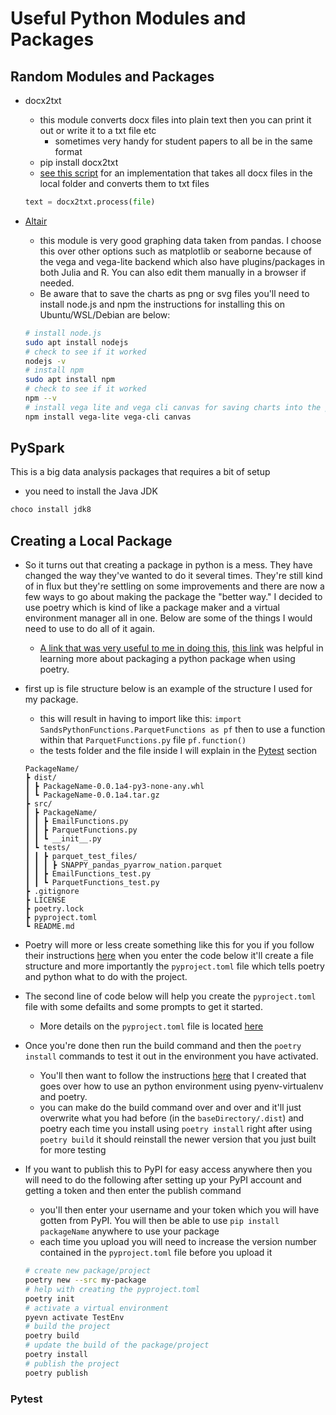 # Useful Python Modules and Packages

## Random Modules and Packages

- docx2txt
    - this module converts docx files into plain text then you can print it out or write it to a txt file etc
        - sometimes very handy for student papers to all be in the same format
    - pip install docx2txt
    - [see this script](useful_scripts/docx_to_txt.py) for an implementation that takes all docx files in the local folder and converts them to txt files

    ```Python
    text = docx2txt.process(file)
    ```

- [Altair](https://altair-viz.github.io/index.html)
    - this module is very good graphing data taken from pandas. I choose this over other options such as matplotlib or seaborne because of the vega and vega-lite backend which also have plugins/packages in both Julia and R. You can also edit them manually in a browser if needed.
    - Be aware that to save the charts as png or svg files you'll need to install node.js and npm the instructions for installing this on Ubuntu/WSL/Debian are below:

    ```zsh
    # install node.js
    sudo apt install nodejs
    # check to see if it worked
    nodejs -v
    # install npm
    sudo apt install npm
    # check to see if it worked
    npm --v
    # install vega lite and vega cli canvas for saving charts into the png, svg etc. formats
    npm install vega-lite vega-cli canvas
    ````

<!-- 
- [ ] Add some simple graph code for Altair
-->

## PySpark

This is a big data analysis packages that requires a bit of setup

- you need to install the Java JDK

```PowerShell
choco install jdk8
```

## Creating a Local Package

- So it turns out that creating a package in python is a mess. They have changed the way they've wanted to do it several times. They're still kind of in flux but they're settling on some improvements and there are now a few ways to go about making the package the "better way." I decided to use poetry which is kind of like a package maker and a virtual environment manager all in one. Below are some of the things I would need to use to do all of it again.
    - [A link that was very useful to me in doing this](https://www.ictshore.com/python/create-python-modules-tutorial/), [this link](https://dev.to/sivakon/python-poetry-35ec) was helpful in learning more about packaging a python package when using poetry.
- first up is file structure below is an example of the structure I used for my package.
    - this will result in having to import like this: `import SandsPythonFunctions.ParquetFunctions as pf` then to use a function within that `ParquetFunctions.py` file `pf.function()`
    - the tests folder and the file inside I will explain in the [Pytest](#pytest) section

    ```plaintext
    PackageName/
    ┣ dist/
    ┃ ┣ PackageName-0.0.1a4-py3-none-any.whl
    ┃ ┗ PackageName-0.0.1a4.tar.gz
    ┣ src/
    ┃ ┣ PackageName/
    ┃ ┃ ┣ EmailFunctions.py
    ┃ ┃ ┣ ParquetFunctions.py
    ┃ ┃ ┗ __init__.py
    ┃ ┗ tests/
    ┃ ┃ ┣ parquet_test_files/
    ┃ ┃ ┃ ┣ SNAPPY_pandas_pyarrow_nation.parquet
    ┃ ┃ ┣ EmailFunctions_test.py
    ┃ ┃ ┗ ParquetFunctions_test.py
    ┣ .gitignore
    ┣ LICENSE
    ┣ poetry.lock
    ┣ pyproject.toml
    ┗ README.md
    ```

- Poetry will more or less create something like this for you if you follow their instructions [here](https://python-poetry.org/docs/cli/#new) when you enter the code below it'll create a file structure and more importantly the `pyproject.toml` file which tells poetry and python what to do with the project.
- The second line of code below will help you create the `pyproject.toml` file with some defailts and some prompts to get it started.
    - More details on the `pyproject.toml` file is located [here](https://python-poetry.org/docs/pyproject/)
- Once you're done then run the build command and then the `poetry install` commands to test it out in the environment you have activated.
    - You'll then want to follow the instructions [here](python_install.md#pyenv-with-poetry) that I created that goes over how to use an python environment using pyenv-virtualenv and poetry.
    - you can make do the build command over and over and it'll just overwrite what you had before (in the `baseDirectory/.dist`) and poetry each time you install using `poetry install` right after using `poetry build` it should reinstall the newer version that you just built for more testing
- If you want to publish this to PyPI for easy access anywhere then you will need to do the following after setting up your PyPI account and getting a token and then enter the publish command
    - you'll then enter your username and your token which you will have gotten from PyPI. You will then be able to use `pip install packageName` anywhere to use your package
    - each time you upload you will need to increase the version number contained in the `pyproject.toml` file before you upload it

    ```zsh
    # create new package/project
    poetry new --src my-package
    # help with creating the pyproject.toml
    poetry init
    # activate a virtual environment
    pyevn activate TestEnv
    # build the project
    poetry build
    # update the build of the package/project
    poetry install
    # publish the project
    poetry publish
    ```

### Pytest
